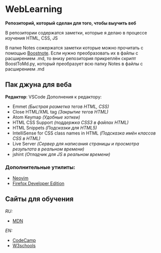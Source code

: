 # WebLearning
**Репозиторий, который сделан для того, чтобы выучить веб**

В репозитории содержатся заметки, которые я делаю в процессе изучения HTML, CSS, JS

В папке Notes сожержатся заметки которые можно прочитать с помощью [Boostnote](https://github.com/BoostIO/Boostnote). Если нужно преобразовать их в файлы с расширением .md, то внизу репозитория прикреплён скрипт BoostToMd.py, который преобразует всю папку Notes в файлы с расширением .md

## Пак джуна для веба
**Редактор**: VSCode
Дополнения к редактору:

* Emmet *(Быстрая разметка тегов HTML, CSS)*
* Close HTML/XML tag *(Закрытие тегов HTML)*
* Atom Keymap *(Удобные хоткеи)*
* HTML CSS Support *(поддержка CSS3 в файлах HTML)*
* HTML Snippets *(Подсказки для HTML5)*
* IntelliSense for CSS class names in HTML *(Подсказка имён классов CSS в HTML)*
* Live Server *(Сервер для написания страницы и просмотра результата в реальном времени)*
* jshint *(Отладчик для JS в реальном времени)*

### Дополнительные утилиты:

* [Neovim](https://github.com/neovim/neovim)
* [Firefox Developer Edition](https://www.mozilla.org/en-US/firefox/developer/)

## Сайты для обучения
*RU:*

* [MDN](https://developer.mozilla.org/ru/docs/Web) 

*EN:*

* [CodeCamp](https://www.freecodecamp.org/)
* [W3schools](https://www.w3schools.com/default.asp)
